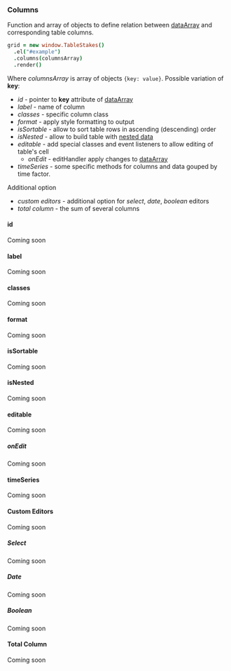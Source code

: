 ### Columns

Function and array of objects to define relation between [dataArray](data-manipulating.md) and corresponding table columns.
```coffeescript
grid = new window.TableStakes()
  .el("#example")
  .columns(columnsArray)
  .render()
```

Where *columnsArray* is array of objects ```{key: value}```. Possible variation of **key**:
* *id* - pointer to **key** attribute of [dataArray](data-manipulating.md)
* *label* - name of column
* *classes* - specific column class
* *format* - apply style formatting to output
* *isSortable* - allow to sort table rows in ascending (descending) order
* *isNested* - allow to build table with [nested data](data-manipulating.md#nested-data-expandablecollapsible-rows)
* *editable* - add special classes and event listeners to allow editing of table's cell
  * *onEdit* - editHandler apply changes to [dataArray](data-manipulating.md)
* *timeSeries* - some specific methods for columns and data gouped by time factor.

Additional option
* *custom editors* - additional option for *select*, *date*, *boolean* editors
* *total column* - the sum of several columns


#### id

Coming soon


#### label

Coming soon


#### classes

Coming soon


#### format

Coming soon


#### isSortable

Coming soon


#### isNested

Coming soon


#### editable

Coming soon


##### onEdit

Coming soon


#### timeSeries

Coming soon


#### Custom Editors

Coming soon


##### Select

Coming soon


##### Date

Coming soon


##### Boolean

Coming soon


#### Total Column

Coming soon

